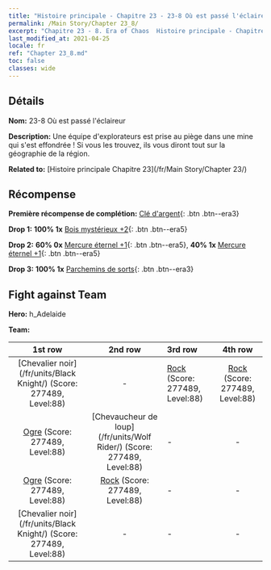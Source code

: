 ```yaml
---
title: "Histoire principale - Chapitre 23 - 23-8 Où est passé l'éclaireur"
permalink: /Main Story/Chapter 23_8/
excerpt: "Chapitre 23 - 8. Era of Chaos  Histoire principale - Chapitre 23_8. 23-8 Où est passé l'éclaireur"
last_modified_at: 2021-04-25
locale: fr
ref: "Chapter 23_8.md"
toc: false
classes: wide
---
```


## Détails

 **Nom:** 23-8 Où est passé l'éclaireur

 **Description:** Une équipe d'explorateurs est prise au piège dans une mine qui s'est effondrée ! Si vous les trouvez, ils vous diront tout sur la géographie de la région.

 **Related to:** [Histoire principale Chapitre 23](/fr/Main Story/Chapter 23/)

## Récompense

 **Première récompense de complétion:** [Clé d'argent](/ItemsFR/con_693/){: .btn .btn--era3}

 **Drop 1:** **100% 1x** [Bois mystérieux +2](/ItemsFR/mat_76/){: .btn .btn--era5}

 **Drop 2:** **60% 0x** [Mercure éternel +1](/ItemsFR/mat_70/){: .btn .btn--era5}, **40% 1x** [Mercure éternel +1](/ItemsFR/mat_70/){: .btn .btn--era5}

 **Drop 3:** **100% 1x** [Parchemins de sorts](/ItemsFR/con_694/){: .btn .btn--era3}


## Fight against Team
 **Hero:** h_Adelaide

 **Team:**


  | 1st row | 2nd row | 3rd row | 4th row |
  |:----:|:----:|:----|:----:|
  | [Chevalier noir](/fr/units/Black Knight/) (Score: 277489, Level:88)  | - | [Rock](/fr/units/Roc/) (Score: 277489, Level:88)  | [Rock](/fr/units/Roc/) (Score: 277489, Level:88)  |
  | [Ogre](/fr/units/Ogre/) (Score: 277489, Level:88)  | [Chevaucheur de loup](/fr/units/Wolf Rider/) (Score: 277489, Level:88)  | - | - |
  | [Ogre](/fr/units/Ogre/) (Score: 277489, Level:88)  | [Rock](/fr/units/Roc/) (Score: 277489, Level:88)  | - | - |
  | [Chevalier noir](/fr/units/Black Knight/) (Score: 277489, Level:88)  | - | - | - |


